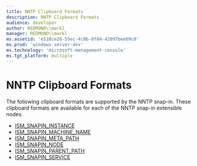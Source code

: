 ```yaml
---
title: NNTP Clipboard Formats
description: NNTP Clipboard Formats
audience: developer
author: REDMOND\\markl
manager: REDMOND\\markl
ms.assetid: 'e518ce28-55ec-4c8b-8f84-42097bee69c0'
ms.prod: 'windows-server-dev'
ms.technology: 'microsoft-management-console'
ms.tgt_platform: multiple
---
```


# NNTP Clipboard Formats

The following clipboard formats are supported by the NNTP snap-in. These clipboard formats are available for each of the NNTP snap-in extensible nodes.

-   [ISM\_SNAPIN\_INSTANCE](ism-snapin-instance.md)
-   [ISM\_SNAPIN\_MACHINE\_NAME](ism-snapin-machine-name.md)
-   [ISM\_SNAPIN\_META\_PATH](ism-snapin-meta-path.md)
-   [ISM\_SNAPIN\_NODE](ism-snapin-node.md)
-   [ISM\_SNAPIN\_PARENT\_PATH](ism-snapin-parent-path.md)
-   [ISM\_SNAPIN\_SERVICE](ism-snapin-service.md)

 

 





